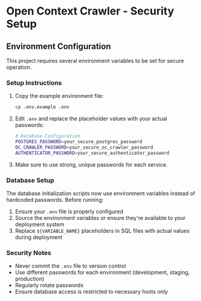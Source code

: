 # Open Context Crawler - Security Setup

## Environment Configuration

This project requires several environment variables to be set for secure operation.

### Setup Instructions

1. Copy the example environment file:
   ```bash
   cp .env.example .env
   ```

2. Edit `.env` and replace the placeholder values with your actual passwords:
   ```bash
   # Database Configuration
   POSTGRES_PASSWORD=your_secure_postgres_password
   OC_CRAWLER_PASSWORD=your_secure_oc_crawler_password
   AUTHENTICATOR_PASSWORD=your_secure_authenticator_password
   ```

3. Make sure to use strong, unique passwords for each service.

### Database Setup

The database initialization scripts now use environment variables instead of hardcoded passwords. Before running:

1. Ensure your `.env` file is properly configured
2. Source the environment variables or ensure they're available to your deployment system
3. Replace `${VARIABLE_NAME}` placeholders in SQL files with actual values during deployment

### Security Notes

- Never commit the `.env` file to version control
- Use different passwords for each environment (development, staging, production)
- Regularly rotate passwords
- Ensure database access is restricted to necessary hosts only
